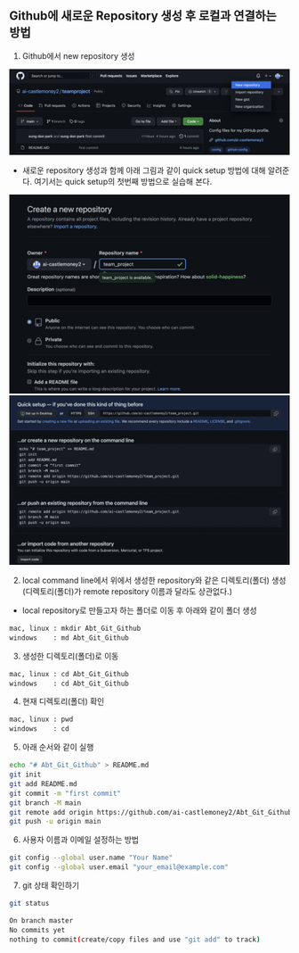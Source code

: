 ## Github에 새로운 Repository 생성 후 로컬과 연결하는 방법

1. Github에서 new repository 생성

![new repository create](https://github.com/ai-castlemoney/Abt_Git_Github/blob/master/2.local_remote_connection/images/new_repository.png)

- 새로운 repository 생성과 함께 아래 그림과 같이 quick setup 방법에 대해 알려준다. 여기서는 quick setup의 첫번째 방법으로 실습해 본다.

![new repository create1](https://github.com/ai-castlemoney/Abt_Git_Github/blob/master/2.local_remote_connection/images/new_repository_1.png)
![new repository create3](https://github.com/ai-castlemoney/Abt_Git_Github/blob/master/2.local_remote_connection/images/new_repository_3.png)

2. local command line에서 위에서 생성한 repository와 같은 디렉토리(폴더) 생성(디렉토리(폴더)가 remote repository 이름과 달라도 상관없다.)
- local repository로 만들고자 하는 폴더로 이동 후 아래와 같이 폴더 생성

```bash
mac, linux : mkdir Abt_Git_Github
windows    : md Abt_Git_Github
```

3. 생성한 디렉토리(폴더)로 이동
```bash
mac, linux : cd Abt_Git_Github
windows    : cd Abt_Git_Github
```

4. 현재 디렉토리(폴더) 확인
```bash
mac, linux : pwd
windows    : cd
```

5. 아래 순서와 같이 실행
```bash
echo "# Abt_Git_Github" > README.md
git init
git add README.md
git commit -m "first commit"
git branch -M main
git remote add origin https://github.com/ai-castlemoney2/Abt_Git_Github.git
git push -u origin main
```

6. 사용자 이름과 이메일 설정하는 방법
```bash
git config --global user.name "Your Name"
git config --global user.email "your_email@example.com"
```

7. git 상태 확인하기
```bash
git status
```
```bash
On branch master
No commits yet
nothing to commit(create/copy files and use "git add" to track)
```